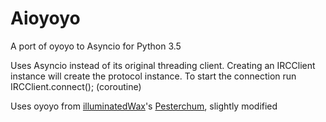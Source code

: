 # Aioyoyo
A port of oyoyo to Asyncio for Python 3.5

Uses Asyncio instead of its original threading client. Creating an IRCClient instance will create the protocol instance.
To start the connection run IRCClient.connect(); (coroutine)

Uses oyoyo from [illuminatedWax](https://github.com/illuminatedwax)'s [Pesterchum](https://github.com/illuminatedwax/pesterchum/tree/master/oyoyo), slightly modified
